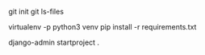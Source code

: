 git init
git ls-files

virtualenv -p python3 venv
pip install -r requirements.txt

django-admin startproject .